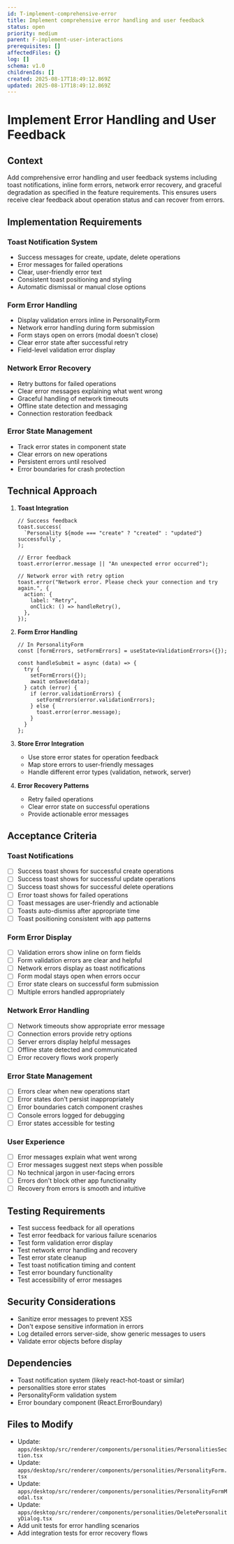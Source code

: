 ```yaml
---
id: T-implement-comprehensive-error
title: Implement comprehensive error handling and user feedback
status: open
priority: medium
parent: F-implement-user-interactions
prerequisites: []
affectedFiles: {}
log: []
schema: v1.0
childrenIds: []
created: 2025-08-17T18:49:12.869Z
updated: 2025-08-17T18:49:12.869Z
---
```


# Implement Error Handling and User Feedback

## Context

Add comprehensive error handling and user feedback systems including toast notifications, inline form errors, network error recovery, and graceful degradation as specified in the feature requirements. This ensures users receive clear feedback about operation status and can recover from errors.

## Implementation Requirements

### Toast Notification System

- Success messages for create, update, delete operations
- Error messages for failed operations
- Clear, user-friendly error text
- Consistent toast positioning and styling
- Automatic dismissal or manual close options

### Form Error Handling

- Display validation errors inline in PersonalityForm
- Network error handling during form submission
- Form stays open on errors (modal doesn't close)
- Clear error state after successful retry
- Field-level validation error display

### Network Error Recovery

- Retry buttons for failed operations
- Clear error messages explaining what went wrong
- Graceful handling of network timeouts
- Offline state detection and messaging
- Connection restoration feedback

### Error State Management

- Track error states in component state
- Clear errors on new operations
- Persistent errors until resolved
- Error boundaries for crash protection

## Technical Approach

1. **Toast Integration**

   ```tsx
   // Success feedback
   toast.success(
     `Personality ${mode === "create" ? "created" : "updated"} successfully`,
   );

   // Error feedback
   toast.error(error.message || "An unexpected error occurred");

   // Network error with retry option
   toast.error("Network error. Please check your connection and try again.", {
     action: {
       label: "Retry",
       onClick: () => handleRetry(),
     },
   });
   ```

2. **Form Error Handling**

   ```tsx
   // In PersonalityForm
   const [formErrors, setFormErrors] = useState<ValidationErrors>({});

   const handleSubmit = async (data) => {
     try {
       setFormErrors({});
       await onSave(data);
     } catch (error) {
       if (error.validationErrors) {
         setFormErrors(error.validationErrors);
       } else {
         toast.error(error.message);
       }
     }
   };
   ```

3. **Store Error Integration**
   - Use store error states for operation feedback
   - Map store errors to user-friendly messages
   - Handle different error types (validation, network, server)

4. **Error Recovery Patterns**
   - Retry failed operations
   - Clear error state on successful operations
   - Provide actionable error messages

## Acceptance Criteria

### Toast Notifications

- [ ] Success toast shows for successful create operations
- [ ] Success toast shows for successful update operations
- [ ] Success toast shows for successful delete operations
- [ ] Error toast shows for failed operations
- [ ] Toast messages are user-friendly and actionable
- [ ] Toasts auto-dismiss after appropriate time
- [ ] Toast positioning consistent with app patterns

### Form Error Display

- [ ] Validation errors show inline on form fields
- [ ] Form validation errors are clear and helpful
- [ ] Network errors display as toast notifications
- [ ] Form modal stays open when errors occur
- [ ] Error state clears on successful form submission
- [ ] Multiple errors handled appropriately

### Network Error Handling

- [ ] Network timeouts show appropriate error message
- [ ] Connection errors provide retry options
- [ ] Server errors display helpful messages
- [ ] Offline state detected and communicated
- [ ] Error recovery flows work properly

### Error State Management

- [ ] Errors clear when new operations start
- [ ] Error states don't persist inappropriately
- [ ] Error boundaries catch component crashes
- [ ] Console errors logged for debugging
- [ ] Error states accessible for testing

### User Experience

- [ ] Error messages explain what went wrong
- [ ] Error messages suggest next steps when possible
- [ ] No technical jargon in user-facing errors
- [ ] Errors don't block other app functionality
- [ ] Recovery from errors is smooth and intuitive

## Testing Requirements

- Test success feedback for all operations
- Test error feedback for various failure scenarios
- Test form validation error display
- Test network error handling and recovery
- Test error state cleanup
- Test toast notification timing and content
- Test error boundary functionality
- Test accessibility of error messages

## Security Considerations

- Sanitize error messages to prevent XSS
- Don't expose sensitive information in errors
- Log detailed errors server-side, show generic messages to users
- Validate error objects before display

## Dependencies

- Toast notification system (likely react-hot-toast or similar)
- personalities store error states
- PersonalityForm validation system
- Error boundary component (React.ErrorBoundary)

## Files to Modify

- Update: `apps/desktop/src/renderer/components/personalities/PersonalitiesSection.tsx`
- Update: `apps/desktop/src/renderer/components/personalities/PersonalityForm.tsx`
- Update: `apps/desktop/src/renderer/components/personalities/PersonalityFormModal.tsx`
- Update: `apps/desktop/src/renderer/components/personalities/DeletePersonalityDialog.tsx`
- Add unit tests for error handling scenarios
- Add integration tests for error recovery flows
